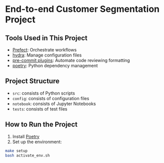 # End-to-end Customer Segmentation Project

## Tools Used in This Project
* [Prefect](https://www.prefect.io/): Orchestrate workflows
* [hydra](https://hydra.cc/): Manage configuration files
* [pre-commit plugins](https://towardsdatascience.com/4-pre-commit-plugins-to-automate-code-reviewing-and-formatting-in-python-c80c6d2e9f5?sk=2388804fb174d667ee5b680be22b8b1f): Automate code reviewing formatting 
* [poetry](https://python-poetry.org/): Python dependency management

## Project Structure
* `src`: consists of Python scripts
* `config`: consists of configuration files
* `notebook`: consists of Jupyter Notebooks
* `tests`: consists of test files

## How to Run the Project
1. Install [Poetry](https://python-poetry.org/docs/#installation)
2. Set up the environment:
```bash
make setup
bash activate_env.sh
```